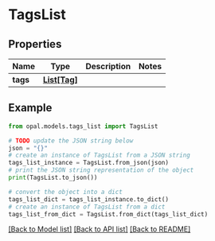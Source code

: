 # TagsList


## Properties

Name | Type | Description | Notes
------------ | ------------- | ------------- | -------------
**tags** | [**List[Tag]**](Tag.md) |  | 

## Example

```python
from opal.models.tags_list import TagsList

# TODO update the JSON string below
json = "{}"
# create an instance of TagsList from a JSON string
tags_list_instance = TagsList.from_json(json)
# print the JSON string representation of the object
print(TagsList.to_json())

# convert the object into a dict
tags_list_dict = tags_list_instance.to_dict()
# create an instance of TagsList from a dict
tags_list_from_dict = TagsList.from_dict(tags_list_dict)
```
[[Back to Model list]](../README.md#documentation-for-models) [[Back to API list]](../README.md#documentation-for-api-endpoints) [[Back to README]](../README.md)


